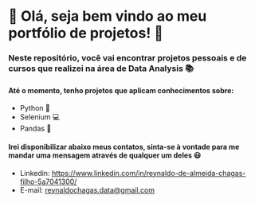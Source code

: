 # 🌟 Olá, seja bem vindo ao meu portfólio de projetos! 🌟

### Neste repositório, você vai encontrar projetos pessoais e de cursos que realizei na área de Data Analysis 📚

#### Até o momento, tenho projetos que aplicam conhecimentos sobre:
- Python 🐍
- Selenium 💻
- Pandas 🐼

#### Irei disponibilizar abaixo meus contatos, sinta-se à vontade para me mandar uma mensagem através de qualquer um deles 😃

- Linkedin: <https://www.linkedin.com/in/reynaldo-de-almeida-chagas-filho-5a7041300/>
- E-mail: <reynaldochagas.data@gmail.com>






<!---
ReynaldoChagas/ReynaldoChagas is a ✨ special ✨ repository because its `README.md` (this file) appears on your GitHub profile.
You can click the Preview link to take a look at your changes.
--->
